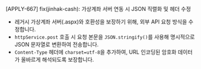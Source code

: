 [APPLY-667] fix(jinhak-cash): 가상계좌 서버 연동 시 JSON 직렬화 및 헤더 수정

- 레거시 가상계좌 서버(.aspx)와 호환성을 보장하기 위해, 외부 API 요청 방식을 수정합니다.
- `httpService.post` 호출 시 요청 본문을 `JSON.stringify()`를 사용해 명시적으로 JSON 문자열로 변환하여 전송합니다.
- `Content-Type` 헤더에 `charset=utf-8`을 추가하여, URL 인코딩된 암호화 데이터가 올바르게 해석되도록 보장합니다.
